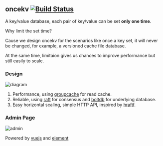 ## oncekv [![Build Status](https://travis-ci.org/Focinfi/oncekv.png)](https://travis-ci.org/Focinfi/oncekv.svg?branch=master)

A key/value database, each pair of key/value can be set **only one time**.

Why limit the set time?

Cause we design oncekv for the scenarios like once a key set, it will never be changed, for example, a versioned cache file database.

At the same time, limitaion gives us chances to improve performance but still easily to scale. 

### Design

![diagram](http://on78mzb4g.bkt.clouddn.com/architeture.png)

1. Performance, using [groupcache](http://github.com/golang/groupcache) for read cache.
1. Reliable, using [raft](https://github.com/hashicorp/raft) for consensus and [boltdb](github.com/boltdb/bolt) for underlying database.
1. Easy horizontal scaling, simple HTTP API, inspired by [hraftf](https://github.com/otoolep/hraftd).

### Admin Page

![admin](http://on78mzb4g.bkt.clouddn.com/oncekv-admin.jpeg.webp)

Powered by [vuejs](https://github.com/vuejs) and [element](https://github.com/ElemeFE/element)